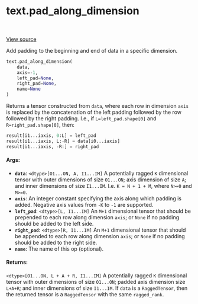 <div itemscope itemtype="http://developers.google.com/ReferenceObject">
<meta itemprop="name" content="text.pad_along_dimension" />
<meta itemprop="path" content="Stable" />
</div>

# text.pad_along_dimension

<!-- Insert buttons and diff -->

<table class="tfo-notebook-buttons tfo-api" align="left">
</table>

<a target="_blank" href="https://github.com/tensorflow/text/tree/master/tensorflow_text/python/ops/pad_along_dimension_op.py">View
source</a>

Add padding to the beginning and end of data in a specific dimension.

``` python
text.pad_along_dimension(
    data,
    axis=-1,
    left_pad=None,
    right_pad=None,
    name=None
)
```

<!-- Placeholder for "Used in" -->

Returns a tensor constructed from `data`, where each row in dimension `axis`
is replaced by the concatenation of the left padding followed by the row
followed by the right padding.  I.e., if `L=left_pad.shape[0]` and
`R=right_pad.shape[0]`, then:

```python
result[i1...iaxis, 0:L] = left_pad
result[i1...iaxis, L:-R] = data[i0...iaxis]
result[i1...iaxis, -R:] = right_pad
```

#### Args:

*   <b>`data`</b>: `<dtype>[O1...ON, A, I1...IM]` A potentially ragged `K`
    dimensional tensor with outer dimensions of size `O1...ON`; axis dimension
    of size `A`; and inner dimensions of size `I1...IM`. I.e. `K = N + 1 + M`,
    where `N>=0` and `M>=0`.
*   <b>`axis`</b>: An integer constant specifying the axis along which padding
    is added. Negative axis values from `-K` to `-1` are supported.
*   <b>`left_pad`</b>: `<dtype>[L, I1...IM]` An `M+1` dimensional tensor that
    should be prepended to each row along dimension `axis`; or `None` if no
    padding should be added to the left side.
*   <b>`right_pad`</b>: `<dtype>[R, I1...IM]` An `M+1` dimensional tensor that
    should be appended to each row along dimension `axis`; or `None` if no
    padding should be added to the right side.
*   <b>`name`</b>: The name of this op (optional).

#### Returns:

`<dtype>[O1...ON, L + A + R, I1...IM]` A potentially ragged `K` dimensional
tensor with outer dimensions of size `O1...ON`; padded axis dimension size
`L+A+R`; and inner dimensions of size `I1...IM`. If `data` is a `RaggedTensor`,
then the returned tensor is a `RaggedTensor` with the same `ragged_rank`.

